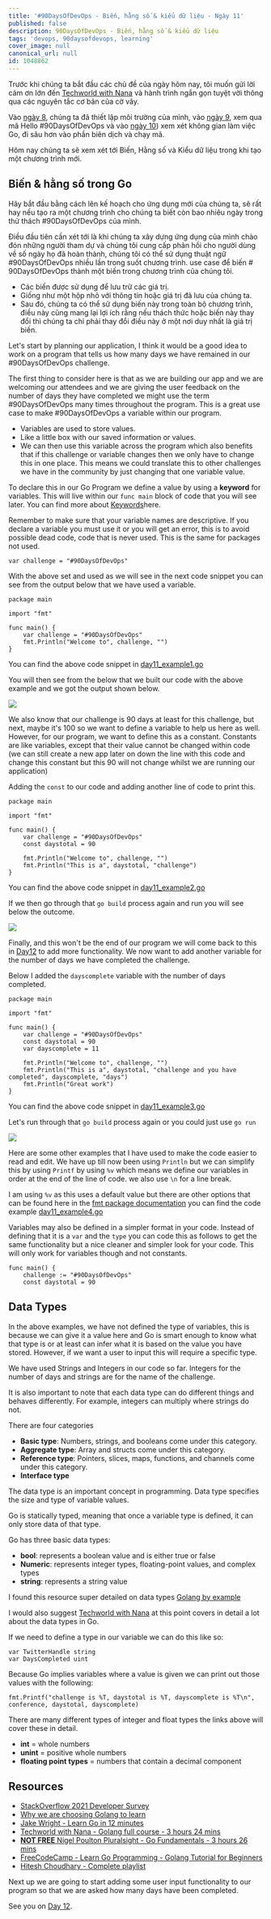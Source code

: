 ```yaml
---
title: '#90DaysOfDevOps - Biến, hằng số & kiểu dữ liệu - Ngày 11'
published: false
description: 90DaysOfDevOps - Biến, hằng số & kiểu dữ liệu
tags: 'devops, 90daysofdevops, learning'
cover_image: null
canonical_url: null
id: 1048862
---
```


Trước khi chúng ta bắt đầu các chủ đề của ngày hôm nay, tôi muốn gửi lời cảm ơn lớn đến [Techworld with Nana](https://www.youtube.com/watch?v=yyUHQIec83I) và hành trình ngắn gọn tuyệt vời thông qua các nguyên tắc cơ bản của cờ vây.

Vào [ngày 8](day08.md), chúng ta đã thiết lập môi trường của mình, vào [ngày 9](day09.md), xem qua mã Hello #90DaysOfDevOps và vào [ngày 10](day10.md)) xem xét không gian làm việc Go, đi sâu hơn vào phần biên dịch và chạy mã.

Hôm nay chúng ta sẽ xem xét tới Biến, Hằng số và Kiểu dữ liệu trong khi tạo một chương trình mới.

## Biến & hằng số trong Go

Hãy bắt đầu bằng cách lên kế hoạch cho ứng dụng mới của chúng ta, sẽ rất hay nếu tạo ra một chương trình cho chúng ta biết còn bao nhiêu ngày trong thử thách #90DaysOfDevOps của mình.

Điều đầu tiên cần xét tới là khi chúng ta xây dựng ứng dụng của mình chào đón những người tham dự và chúng tôi cung cấp phản hồi cho người dùng về số ngày họ đã hoàn thành, chúng tôi có thể sử dụng thuật ngữ #90DaysOfDevOps nhiều lần trong suốt chương trình. use case để biến # 90DaysOfDevOps thành một biến trong chương trình của chúng tôi.

- Các biến được sử dụng để lưu trữ các giá trị.
- Giống như một hộp nhỏ với thông tin hoặc giá trị đã lưu của chúng ta.
- Sau đó, chúng ta có thể sử dụng biến này trong toàn bộ chương trình, điều này cũng mang lại lợi ích rằng nếu thách thức hoặc biến này thay đổi thì chúng ta chỉ phải thay đổi điều này ở một nơi duy nhất là giá trị biến.

Let's start by planning our application, I think it would be a good idea to work on a program that tells us how many days we have remained in our #90DaysOfDevOps challenge.

The first thing to consider here is that as we are building our app and we are welcoming our attendees and we are giving the user feedback on the number of days they have completed we might use the term #90DaysOfDevOps many times throughout the program. This is a great use case to make #90DaysOfDevOps a variable within our program.

- Variables are used to store values.
- Like a little box with our saved information or values.
- We can then use this variable across the program which also benefits that if this challenge or variable changes then we only have to change this in one place. This means we could translate this to other challenges we have in the community by just changing that one variable value.

To declare this in our Go Program we define a value by using a **keyword** for variables. This will live within our `func main` block of code that you will see later. You can find more about [Keywords](https://go.dev/ref/spec#Keywords)here.

Remember to make sure that your variable names are descriptive. If you declare a variable you must use it or you will get an error, this is to avoid possible dead code, code that is never used. This is the same for packages not used.

```
var challenge = "#90DaysOfDevOps"
```

With the above set and used as we will see in the next code snippet you can see from the output below that we have used a variable.

```
package main

import "fmt"

func main() {
    var challenge = "#90DaysOfDevOps"
    fmt.Println("Welcome to", challenge, "")
}
```

You can find the above code snippet in [day11_example1.go](Go/day11_example1.go)

You will then see from the below that we built our code with the above example and we got the output shown below.

![](Images/Day11_Go1.png)

We also know that our challenge is 90 days at least for this challenge, but next, maybe it's 100 so we want to define a variable to help us here as well. However, for our program, we want to define this as a constant. Constants are like variables, except that their value cannot be changed within code (we can still create a new app later on down the line with this code and change this constant but this 90 will not change whilst we are running our application)

Adding the `const` to our code and adding another line of code to print this.

```
package main

import "fmt"

func main() {
    var challenge = "#90DaysOfDevOps"
    const daystotal = 90

    fmt.Println("Welcome to", challenge, "")
    fmt.Println("This is a", daystotal, "challenge")
}
```

You can find the above code snippet in [day11_example2.go](Go/day11_example2.go)

If we then go through that `go build` process again and run you will see below the outcome.

![](Images/Day11_Go2.png)

Finally, and this won't be the end of our program we will come back to this in [Day12](day12.md) to add more functionality. We now want to add another variable for the number of days we have completed the challenge.

Below I added the `dayscomplete` variable with the number of days completed.

```
package main

import "fmt"

func main() {
    var challenge = "#90DaysOfDevOps"
    const daystotal = 90
    var dayscomplete = 11

    fmt.Println("Welcome to", challenge, "")
    fmt.Println("This is a", daystotal, "challenge and you have completed", dayscomplete, "days")
    fmt.Println("Great work")
}
```

You can find the above code snippet in [day11_example3.go](Go/day11_example3.go)

Let's run through that `go build` process again or you could just use `go run`

![](Images/Day11_Go3.png)

Here are some other examples that I have used to make the code easier to read and edit. We have up till now been using `Println` but we can simplify this by using `Printf` by using `%v` which means we define our variables in order at the end of the line of code. we also use `\n` for a line break.

I am using `%v` as this uses a default value but there are other options that can be found here in the [fmt package documentation](https://pkg.go.dev/fmt) you can find the code example [day11_example4.go](Go/day11_example4.go)

Variables may also be defined in a simpler format in your code. Instead of defining that it is a `var` and the `type` you can code this as follows to get the same functionality but a nice cleaner and simpler look for your code. This will only work for variables though and not constants.

```
func main() {
    challenge := "#90DaysOfDevOps"
    const daystotal = 90
```

## Data Types

In the above examples, we have not defined the type of variables, this is because we can give it a value here and Go is smart enough to know what that type is or at least can infer what it is based on the value you have stored. However, if we want a user to input this will require a specific type.

We have used Strings and Integers in our code so far. Integers for the number of days and strings are for the name of the challenge.

It is also important to note that each data type can do different things and behaves differently. For example, integers can multiply where strings do not.

There are four categories

- **Basic type**: Numbers, strings, and booleans come under this category.
- **Aggregate type**: Array and structs come under this category.
- **Reference type**: Pointers, slices, maps, functions, and channels come under this category.
- **Interface type**

The data type is an important concept in programming. Data type specifies the size and type of variable values.

Go is statically typed, meaning that once a variable type is defined, it can only store data of that type.

Go has three basic data types:

- **bool**: represents a boolean value and is either true or false
- **Numeric**: represents integer types, floating-point values, and complex types
- **string**: represents a string value

I found this resource super detailed on data types [Golang by example](https://golangbyexample.com/all-data-types-in-golang-with-examples/)

I would also suggest [Techworld with Nana](https://www.youtube.com/watch?v=yyUHQIec83I&t=2023s) at this point covers in detail a lot about the data types in Go.

If we need to define a type in our variable we can do this like so:

```
var TwitterHandle string
var DaysCompleted uint
```

Because Go implies variables where a value is given we can print out those values with the following:

```
fmt.Printf("challenge is %T, daystotal is %T, dayscomplete is %T\n", conference, daystotal, dayscomplete)
```

There are many different types of integer and float types the links above will cover these in detail.

- **int** = whole numbers
- **unint** = positive whole numbers
- **floating point types** = numbers that contain a decimal component

## Resources

- [StackOverflow 2021 Developer Survey](https://insights.stackoverflow.com/survey/2021)
- [Why we are choosing Golang to learn](https://www.youtube.com/watch?v=7pLqIIAqZD4&t=9s)
- [Jake Wright - Learn Go in 12 minutes](https://www.youtube.com/watch?v=C8LgvuEBraI&t=312s)
- [Techworld with Nana - Golang full course - 3 hours 24 mins](https://www.youtube.com/watch?v=yyUHQIec83I)
- [**NOT FREE** Nigel Poulton Pluralsight - Go Fundamentals - 3 hours 26 mins](https://www.pluralsight.com/courses/go-fundamentals)
- [FreeCodeCamp - Learn Go Programming - Golang Tutorial for Beginners](https://www.youtube.com/watch?v=YS4e4q9oBaU&t=1025s)
- [Hitesh Choudhary - Complete playlist](https://www.youtube.com/playlist?list=PLRAV69dS1uWSR89FRQGZ6q9BR2b44Tr9N)

Next up we are going to start adding some user input functionality to our program so that we are asked how many days have been completed.

See you on [Day 12](day12.md).
